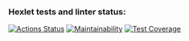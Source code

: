 ### Hexlet tests and linter status:
[![Actions Status](https://github.com/morningjacketup/java-project-78/workflows/hexlet-check/badge.svg)](https://github.com/morningjacketup/java-project-78/actions)
[![Maintainability](https://api.codeclimate.com/v1/badges/e3b20b1b49350f72ba00/maintainability)](https://codeclimate.com/github/morningjacketup/java-project-78/maintainability)
[![Test Coverage](https://api.codeclimate.com/v1/badges/e3b20b1b49350f72ba00/test_coverage)](https://codeclimate.com/github/morningjacketup/java-project-78/test_coverage)